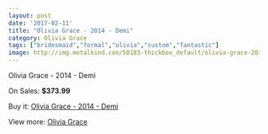 ```yaml
---
layout: post
date: '2017-02-11'
title: "Olivia Grace - 2014 - Demi"
category: Olivia Grace
tags: ["bridesmaid","formal","olivia","custom","fantastic"]
image: http://img.metalkind.com/50183-thickbox_default/olivia-grace-2014-demi.jpg
---
```

Olivia Grace - 2014 - Demi

On Sales: **$373.99**
<a href="https://www.metalkind.com/en/olivia-grace/14074-olivia-grace-2014-demi.html"><amp-img layout="responsive" width="600" height="600" src="//img.metalkind.com/50183-thickbox_default/olivia-grace-2014-demi.jpg" alt="Olivia Grace - 2014 - Demi 0" /></a>

Buy it: [Olivia Grace - 2014 - Demi](https://www.metalkind.com/en/olivia-grace/14074-olivia-grace-2014-demi.html "Olivia Grace - 2014 - Demi")

View more: [Olivia Grace](https://www.metalkind.com/en/162-olivia-grace "Olivia Grace")
